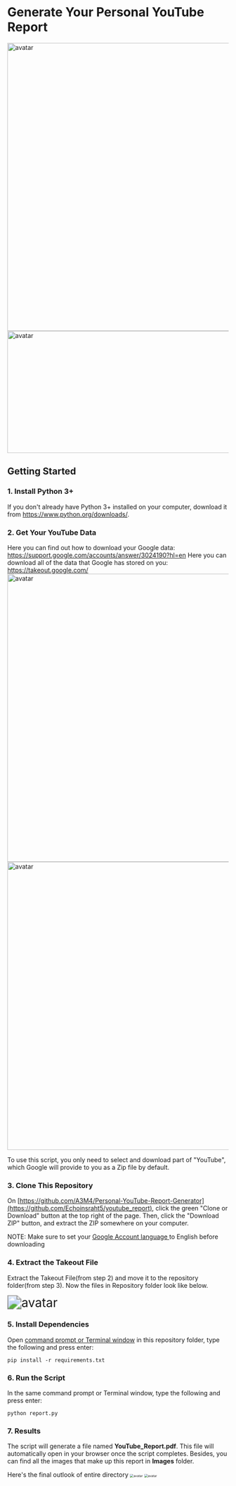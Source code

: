 # Generate Your Personal YouTube Report
<img src="https://i.imgur.com/ZWGHIhr.png" alt="avatar" width="571" height="656">
<img src="https://i.imgur.com/cN3aaV2.png" alt="avatar" width="571" height="278">

## Getting Started

### 1. Install Python 3+

If you don't already have Python 3+ installed on your computer, download it from https://www.python.org/downloads/. 

### 2. Get Your YouTube Data

Here you can find out how to download your Google data: https://support.google.com/accounts/answer/3024190?hl=en
Here you can download all of the data that Google has stored on you: https://takeout.google.com/
<img src="https://i.imgur.com/UT22gRr.png" alt="avatar" width="571" height="656">
<img src="https://i.imgur.com/nDXiP12.png" alt="avatar" width="571" height="656">

To use this script, you only need to select and download part of "YouTube", which Google will provide to you as a Zip file by default.

### 3. Clone This Repository

On [https://github.com/A3M4/Personal-YouTube-Report-Generator](https://github.com/Echoinsraht5/youtube_report), click the green "Clone or Download" button at the top right of the page. Then, click the "Download ZIP" button, and extract the ZIP somewhere on your computer.

NOTE: Make sure to set your [Google Account language ](https://support.google.com/accounts/answer/32047)to English before downloading

### 4. Extract the Takeout File

Extract the Takeout File(from step 2) and move it to the repository folder(from step 3). Now the files in Repository folder look like below.



<img src="https://i.ibb.co/R4D5yHn/Screenshot-2.png" alt="avatar" style="zoom: 200%;" />

### 5. Install Dependencies

Open [command prompt or Terminal window](https://tutorial.djangogirls.org/en/intro_to_command_line/#what-is-the-command-line) in this repository folder, type the following and press enter:

```
pip install -r requirements.txt
```

### 6. Run the Script

In the same command prompt or Terminal window, type the following and press enter:

```
python report.py
```

### 7. Results

The script will generate a file named **YouTube_Report.pdf**. This file will automatically open in your browser once the script completes. Besides, you can find all the images that make up this report in **Images** folder.

Here's the final outlook of entire directory
<img src="https://i.imgur.com/Pyz9hOt.png" alt="avatar"  style="zoom: 50%;">
<img src="https://i.imgur.com/8SSxi33.png" alt="avatar"  style="zoom: 50%;">


